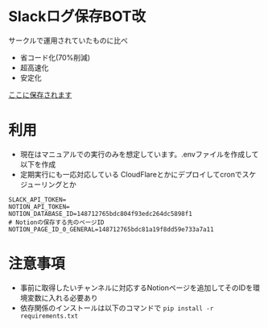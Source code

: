 # Slackログ保存BOT改

サークルで運用されていたものに比べ
- 省コード化(70%削減)
- 超高速化
- 安定化

[ここに保存されます](https://www.notion.so/148712765bdc804f93edc264dc5898f1?v=7009b6cb45da4e54870df40381b3dd94)

# 利用
- 現在はマニュアルでの実行のみを想定しています。.envファイルを作成して以下を作成
- 定期実行にも一応対応している CloudFlareとかにデプロイしてcronでスケジューリングとか

```
SLACK_API_TOKEN=
NOTION_API_TOKEN=
NOTION_DATABASE_ID=148712765bdc804f93edc264dc5898f1
# Notionの保存する先のページID
NOTION_PAGE_ID_0_GENERAL=148712765bdc81a19f8dd59e733a7a11
```
# 注意事項
- 事前に取得したいチャンネルに対応するNotionページを追加してそのIDを環境変数に入れる必要あり
- 依存関係のインストールは以下のコマンドで
`pip install -r requirements.txt`
